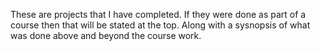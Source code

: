 These are projects that I have completed. If they were done as part of a course then that will be stated at the top. Along with a sysnopsis of what was done above and beyond the course work.
